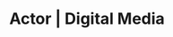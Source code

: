 ---
layout: team
name: Abhijith Renjith
title: Actor | Digital Media
img: peethan.jpg
fb: https://www.facebook.com/abhijith.renju
linkedin: #
insta: https://www.instagram.com/abhijithrenjith/
---